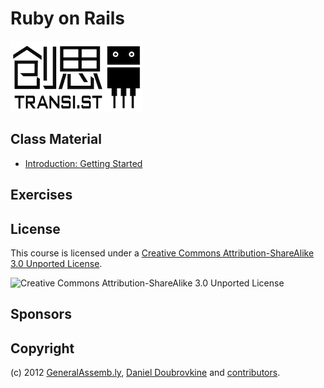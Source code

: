 Ruby on Rails
============================

![Transi.st](https://github.com/transist/transist-rubyonrails/raw/master/images/logo_small.png "Transi.st")

Class Material
--------------

* [Introduction: Getting Started](https://github.com/transist/transist-rubyonrails/blob/master/lectures/00-getting-started/README.md)


Exercises
---------

License
-------

This course is licensed under a [Creative Commons Attribution-ShareAlike 3.0 Unported License](http://creativecommons.org/licenses/by-sa/3.0/).

![Creative Commons Attribution-ShareAlike 3.0 Unported License](http://i.creativecommons.org/l/by-sa/3.0/88x31.png "Creative Commons Attribution-ShareAlike 3.0 Unported License")

Sponsors
--------


Copyright
---------

(c) 2012 [GeneralAssemb.ly](https://generalassemb.ly/ruby-on-rails-for-devs), [Daniel Doubrovkine](http://github.com/dblock) and [contributors](https://github.com/generalassembly/ga-ruby-on-rails-for-devs/blob/master/CONTRIBUTORS.md).
